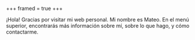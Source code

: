 +++
framed = true
+++

¡Hola!
Gracias por visitar mi web personal. Mi nombre es Mateo. En el menú superior, encontrarás más información sobre mí, sobre lo que hago, y cómo contactarme.

